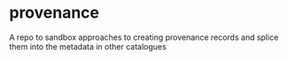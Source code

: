 # provenance
A repo to sandbox approaches to creating provenance records and splice them into the metadata in other catalogues
